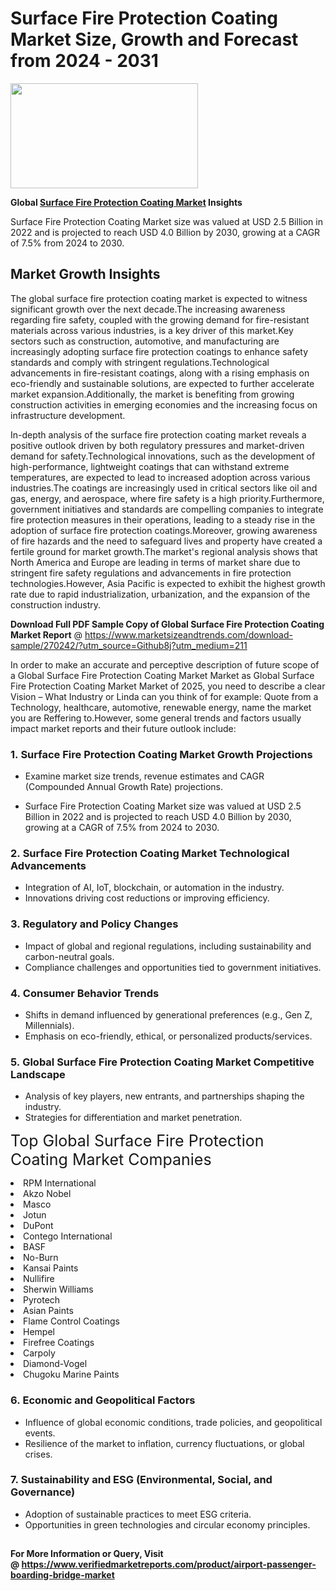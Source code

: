 <H1>Surface Fire Protection Coating Market Size, Growth and Forecast from 2024 - 2031</H1><img class="aligncenter size-medium wp-image-584254" src="https://thirdeyenews.in/wp-content/uploads/2024/09/Global-Market-Research-300x168.jpeg" alt="" width="300" height="168" /><p><strong>Global&nbsp;<a href="https://www.marketsizeandtrends.com/download-sample/270242/?utm_source=Github8j?utm_medium=211">Surface Fire Protection Coating Market</a> Insights</strong></p><p>Surface Fire Protection Coating Market size was valued at USD 2.5 Billion in 2022 and is projected to reach USD 4.0 Billion by 2030, growing at a CAGR of 7.5% from 2024 to 2030.</p><p><h2>Market Growth Insights</h2> <p>The global surface fire protection coating market is expected to witness significant growth over the next decade.The increasing awareness regarding fire safety, coupled with the growing demand for fire-resistant materials across various industries, is a key driver of this market.Key sectors such as construction, automotive, and manufacturing are increasingly adopting surface fire protection coatings to enhance safety standards and comply with stringent regulations.Technological advancements in fire-resistant coatings, along with a rising emphasis on eco-friendly and sustainable solutions, are expected to further accelerate market expansion.Additionally, the market is benefiting from growing construction activities in emerging economies and the increasing focus on infrastructure development.</p> <p>In-depth analysis of the surface fire protection coating market reveals a positive outlook driven by both regulatory pressures and market-driven demand for safety.Technological innovations, such as the development of high-performance, lightweight coatings that can withstand extreme temperatures, are expected to lead to increased adoption across various industries.The coatings are increasingly used in critical sectors like oil and gas, energy, and aerospace, where fire safety is a high priority.Furthermore, government initiatives and standards are compelling companies to integrate fire protection measures in their operations, leading to a steady rise in the adoption of surface fire protection coatings.Moreover, growing awareness of fire hazards and the need to safeguard lives and property have created a fertile ground for market growth.The market's regional analysis shows that North America and Europe are leading in terms of market share due to stringent fire safety regulations and advancements in fire protection technologies.However, Asia Pacific is expected to exhibit the highest growth rate due to rapid industrialization, urbanization, and the expansion of the construction industry.<p><span class=""><strong>Download Full PDF Sample Copy of Global Surface Fire Protection Coating Market Report</strong> @ <a href="https://www.marketsizeandtrends.com/download-sample/270242/?utm_source=Github8j?utm_medium=211" target="_blank">https://www.marketsizeandtrends.com/download-sample/270242/?utm_source=Github8j?utm_medium=211</a></span></p><p>In order to make an accurate and perceptive description of future scope of a Global&nbsp;Surface Fire Protection Coating Market Market as Global&nbsp;Surface Fire Protection Coating Market Market of 2025, you need to describe a clear Vision &ndash; What Industry or Linda can you think of for example: Quote from a Technology, healthcare, automotive, renewable energy, name the market you are Reffering to.However, some general trends and factors usually impact market reports and their future outlook include:</p><h3>1.&nbsp;<strong>Surface Fire Protection Coating Market Growth Projections</strong></h3><ul><li>Examine market size trends, revenue estimates and CAGR (Compounded Annual Growth Rate) projections.</li><li><p>Surface Fire Protection Coating Market size was valued at USD 2.5 Billion in 2022 and is projected to reach USD 4.0 Billion by 2030, growing at a CAGR of 7.5% from 2024 to 2030.</p></li></ul><h3>2.&nbsp;<strong>Surface Fire Protection Coating Market Technological Advancements</strong></h3><ul><li>Integration of AI, IoT, blockchain, or automation in the industry.</li><li>Innovations driving cost reductions or improving efficiency.</li></ul><h3>3.&nbsp;<strong>Regulatory and Policy Changes</strong></h3><ul><li>Impact of global and regional regulations, including sustainability and carbon-neutral goals.</li><li>Compliance challenges and opportunities tied to government initiatives.</li></ul><h3>4.&nbsp;<strong>Consumer Behavior Trends</strong></h3><ul><li>Shifts in demand influenced by generational preferences (e.g., Gen Z, Millennials).</li><li>Emphasis on eco-friendly, ethical, or personalized products/services.</li></ul><h3>5.&nbsp;<strong>Global Surface Fire Protection Coating Market Competitive Landscape</strong></h3><ul><li>Analysis of key players, new entrants, and partnerships shaping the industry.</li><li>Strategies for differentiation and market penetration.</li></ul><p data-pm-slice="1 1 []"><span style="color: inherit; font-family: inherit; font-size: 25px;">Top Global Surface Fire Protection Coating Market Companies</span></p><div class="" data-test-id=""><p><li>RPM International</li><li> Akzo Nobel</li><li> Masco</li><li> Jotun</li><li> DuPont</li><li> Contego International</li><li> BASF</li><li> No-Burn</li><li> Kansai Paints</li><li> Nullifire</li><li> Sherwin Williams</li><li> Pyrotech</li><li> Asian Paints</li><li> Flame Control Coatings</li><li> Hempel</li><li> Firefree Coatings</li><li> Carpoly</li><li> Diamond-Vogel</li><li> Chugoku Marine Paints</li></p></div><h3>6.&nbsp;<strong>Economic and Geopolitical Factors</strong></h3><ul><li>Influence of global economic conditions, trade policies, and geopolitical events.</li><li>Resilience of the market to inflation, currency fluctuations, or global crises.</li></ul><h3>7.&nbsp;<strong>Sustainability and ESG (Environmental, Social, and Governance)</strong></h3><ul><li>Adoption of sustainable practices to meet ESG criteria.</li><li>Opportunities in green technologies and circular economy principles.</li></ul><h2><strong style="font-size: 14px;">For More Information or Query, Visit @&nbsp;</strong><a style="background-color: #ffffff; font-size: 14px;" href="https://www.marketsizeandtrends.com/report/surface-fire-protection-coating-market/" target="_blank">https://www.verifiedmarketreports.com/product/airport-passenger-boarding-bridge-market</a></h2>